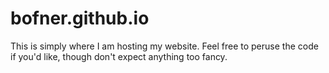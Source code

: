 # bofner.github.io

This is simply where I am hosting my website. Feel free to peruse the code if you'd like, though don't expect anything too fancy.
